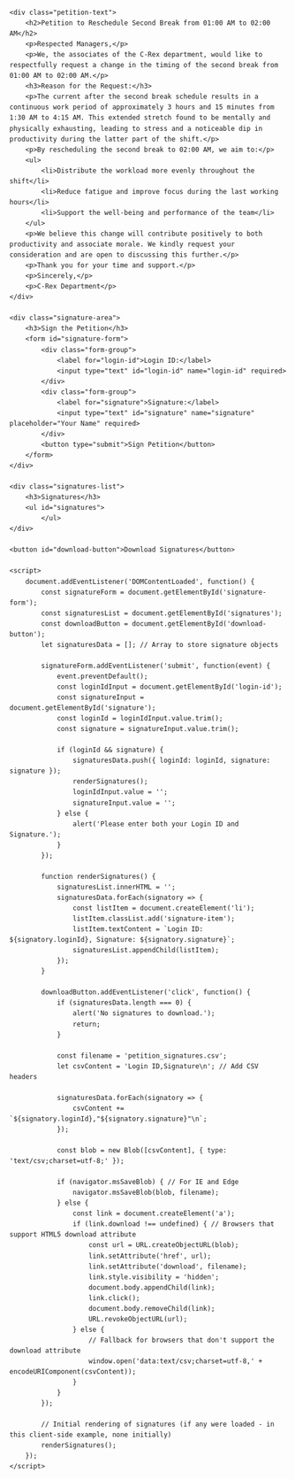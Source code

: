 <!DOCTYPE html>
<html lang="en">
<head>
    <meta charset="UTF-8">
    <meta name="viewport" content="width=device-width, initial-scale=1.0">
    <title>Petition to Reschedule Second Break</title>
    <style>
        body {
            font-family: sans-serif;
            line-height: 1.6;
            margin: 20px;
        }
        .petition-text {
            margin-bottom: 20px;
            border: 1px solid #ccc;
            padding: 15px;
        }
        .petition-text h2 {
            margin-top: 0;
        }
        .signature-area {
            margin-bottom: 20px;
            padding: 15px;
            border: 1px solid #ddd;
            background-color: #f9f9f9;
        }
        .form-group {
            margin-bottom: 10px;
        }
        label {
            display: block;
            margin-bottom: 5px;
            font-weight: bold;
        }
        input[type="text"],
        textarea {
            width: 100%;
            padding: 8px;
            border: 1px solid #bbb;
            border-radius: 4px;
            box-sizing: border-box;
        }
        button {
            padding: 10px 15px;
            background-color: #007bff;
            color: white;
            border: none;
            border-radius: 4px;
            cursor: pointer;
            font-size: 1em;
        }
        button:hover {
            background-color: #0056b3;
        }
        .signatures-list {
            margin-top: 20px;
            border: 1px solid #eee;
            padding: 15px;
            background-color: #f5f5f5;
        }
        .signatures-list h3 {
            margin-top: 0;
        }
        .signature-item {
            padding: 8px 0;
            border-bottom: 1px dashed #ccc;
        }
        .signature-item:last-child {
            border-bottom: none;
        }
        #download-button {
            margin-top: 20px;
            padding: 10px 15px;
            background-color: #28a745;
            color: white;
            border: none;
            border-radius: 4px;
            cursor: pointer;
            font-size: 1em;
        }
        #download-button:hover {
            background-color: #1e7e34;
        }
    </style>
</head>
<body>

    <div class="petition-text">
        <h2>Petition to Reschedule Second Break from 01:00 AM to 02:00 AM</h2>
        <p>Respected Managers,</p>
        <p>We, the associates of the C-Rex department, would like to respectfully request a change in the timing of the second break from 01:00 AM to 02:00 AM.</p>
        <h3>Reason for the Request:</h3>
        <p>The current after the second break schedule results in a continuous work period of approximately 3 hours and 15 minutes from 1:30 AM to 4:15 AM. This extended stretch found to be mentally and physically exhausting, leading to stress and a noticeable dip in productivity during the latter part of the shift.</p>
        <p>By rescheduling the second break to 02:00 AM, we aim to:</p>
        <ul>
            <li>Distribute the workload more evenly throughout the shift</li>
            <li>Reduce fatigue and improve focus during the last working hours</li>
            <li>Support the well-being and performance of the team</li>
        </ul>
        <p>We believe this change will contribute positively to both productivity and associate morale. We kindly request your consideration and are open to discussing this further.</p>
        <p>Thank you for your time and support.</p>
        <p>Sincerely,</p>
        <p>C-Rex Department</p>
    </div>

    <div class="signature-area">
        <h3>Sign the Petition</h3>
        <form id="signature-form">
            <div class="form-group">
                <label for="login-id">Login ID:</label>
                <input type="text" id="login-id" name="login-id" required>
            </div>
            <div class="form-group">
                <label for="signature">Signature:</label>
                <input type="text" id="signature" name="signature" placeholder="Your Name" required>
            </div>
            <button type="submit">Sign Petition</button>
        </form>
    </div>

    <div class="signatures-list">
        <h3>Signatures</h3>
        <ul id="signatures">
            </ul>
    </div>

    <button id="download-button">Download Signatures</button>

    <script>
        document.addEventListener('DOMContentLoaded', function() {
            const signatureForm = document.getElementById('signature-form');
            const signaturesList = document.getElementById('signatures');
            const downloadButton = document.getElementById('download-button');
            let signaturesData = []; // Array to store signature objects

            signatureForm.addEventListener('submit', function(event) {
                event.preventDefault();
                const loginIdInput = document.getElementById('login-id');
                const signatureInput = document.getElementById('signature');
                const loginId = loginIdInput.value.trim();
                const signature = signatureInput.value.trim();

                if (loginId && signature) {
                    signaturesData.push({ loginId: loginId, signature: signature });
                    renderSignatures();
                    loginIdInput.value = '';
                    signatureInput.value = '';
                } else {
                    alert('Please enter both your Login ID and Signature.');
                }
            });

            function renderSignatures() {
                signaturesList.innerHTML = '';
                signaturesData.forEach(signatory => {
                    const listItem = document.createElement('li');
                    listItem.classList.add('signature-item');
                    listItem.textContent = `Login ID: ${signatory.loginId}, Signature: ${signatory.signature}`;
                    signaturesList.appendChild(listItem);
                });
            }

            downloadButton.addEventListener('click', function() {
                if (signaturesData.length === 0) {
                    alert('No signatures to download.');
                    return;
                }

                const filename = 'petition_signatures.csv';
                let csvContent = 'Login ID,Signature\n'; // Add CSV headers

                signaturesData.forEach(signatory => {
                    csvContent += `${signatory.loginId},"${signatory.signature}"\n`;
                });

                const blob = new Blob([csvContent], { type: 'text/csv;charset=utf-8;' });

                if (navigator.msSaveBlob) { // For IE and Edge
                    navigator.msSaveBlob(blob, filename);
                } else {
                    const link = document.createElement('a');
                    if (link.download !== undefined) { // Browsers that support HTML5 download attribute
                        const url = URL.createObjectURL(blob);
                        link.setAttribute('href', url);
                        link.setAttribute('download', filename);
                        link.style.visibility = 'hidden';
                        document.body.appendChild(link);
                        link.click();
                        document.body.removeChild(link);
                        URL.revokeObjectURL(url);
                    } else {
                        // Fallback for browsers that don't support the download attribute
                        window.open('data:text/csv;charset=utf-8,' + encodeURIComponent(csvContent));
                    }
                }
            });

            // Initial rendering of signatures (if any were loaded - in this client-side example, none initially)
            renderSignatures();
        });
    </script>

</body>
</html>
